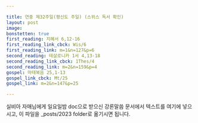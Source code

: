 ```yaml
---

title: 연중 제32주일(평신도 주일) (스위스 독서 확인)
layout: post 
image: 
bonstetten: true
first_reading: 지혜서 6,12-16
first_reading_link_cbck: Wis/6
first_reading_link: m=1&n=127&p=6
second_reading: 테살로니카 1서 4,13-18
second_reading_link_cbck: 1Thes/4
second_reading_link: m=2&n=159&p=4
gospel: 마태복음 25,1-13
gospel_link_cbck: Mt/25
gospel_link: m=2&n=147&p=25

---
```



실비아 자매님에게 일요일밤 doc으로 받으신
강론말씀 문서에서
텍스트를 여기에 넣으시고,
이 파일을 _posts/2023 folder로 옮기시면 됩니다.

